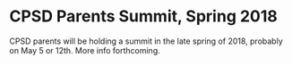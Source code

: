 CPSD Parents Summit, Spring 2018
=====

CPSD parents will be holding a summit in the late spring of 2018,
probably on May 5 or 12th.  More info forthcoming.